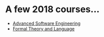 # A few 2018 courses...
* [Advanced Software Engineering](ase-jan-2018.md)
* [Formal Theory and Language](ftl-jan-2018.md)
